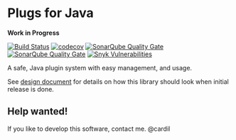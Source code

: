 # Plugs for Java

**Work in Progress**

[![Build Status](https://travis-ci.com/wavesoftware/plugs.svg?branch=master)](https://travis-ci.com/wavesoftware/plugs) [![codecov](https://codecov.io/gh/wavesoftware/plugs/branch/develop/graph/badge.svg)](https://codecov.io/gh/wavesoftware/plugs) [![SonarQube Quality Gate](https://sonar.wavesoftware.pl/api/badges/gate?key=pl.wavesoftware.plugs%3Aplugs-parent)](https://sonar.wavesoftware.pl/dashboard?id=pl.wavesoftware.plugs%3Aplugs-parent) [![SonarQube Quality Gate](https://sonar.wavesoftware.pl/api/badges/measure?key=pl.wavesoftware.plugs%3Aplugs-parent&metric=sqale_debt_ratio)](https://sonar.wavesoftware.pl/dashboard?id=pl.wavesoftware.plugs%3Aplugs-parent) [![Snyk Vulnerabilities](https://img.shields.io/snyk/vulnerabilities/github/wavesoftware/plugs.svg)](https://app.snyk.io/org/cardil/projects)

A safe, Java plugin system with easy management, and usage.

See [design document](docs/design-doc.md) for details on how this library 
should look when initial release is done.

## Help wanted!

If you like to develop this software, contact me. @cardil
